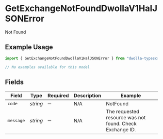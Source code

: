 # GetExchangeNotFoundDwollaV1HalJSONError

Not Found

## Example Usage

```typescript
import { GetExchangeNotFoundDwollaV1HalJSONError } from "dwolla-typescript/models/errors";

// No examples available for this model
```

## Fields

| Field                                                    | Type                                                     | Required                                                 | Description                                              | Example                                                  |
| -------------------------------------------------------- | -------------------------------------------------------- | -------------------------------------------------------- | -------------------------------------------------------- | -------------------------------------------------------- |
| `code`                                                   | *string*                                                 | :heavy_minus_sign:                                       | N/A                                                      | NotFound                                                 |
| `message`                                                | *string*                                                 | :heavy_minus_sign:                                       | N/A                                                      | The requested resource was not found. Check Exchange ID. |
